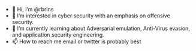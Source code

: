 - 👋 Hi, I’m @rbrins
- 👀 I’m interested in cyber security with an emphasis on offensive security.
- 🌱 I’m currently learning about Adversarial emulation, Anti-Virus evasion, and application security engineering.
- 📫 How to reach me email or twitter is probably best

<!---
rbrins/rbrins is a ✨ special ✨ repository because its `README.md` (this file) appears on your GitHub profile.
You can click the Preview link to take a look at your changes.
--->
